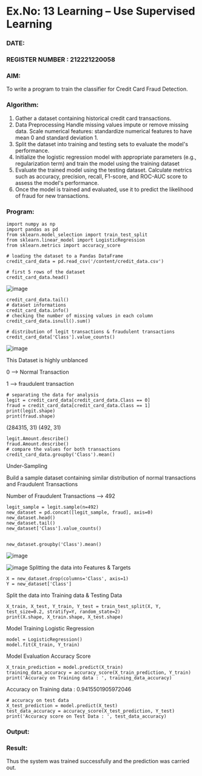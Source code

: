 # Ex.No: 13 Learning – Use Supervised Learning  
### DATE:                                                                            
### REGISTER NUMBER : 212221220058
### AIM: 
To write a program to train the classifier for Credit Card Fraud Detection.
###  Algorithm:
1. Gather a dataset containing historical credit card transactions.
2. Data Preprocessing
Handle missing values impute or remove missing data.
Scale numerical features: standardize numerical features to have mean 0 and standard deviation 1.
3. Split the dataset into training and testing sets to evaluate the model's performance.
4. Initialize the logistic regression model with appropriate parameters (e.g., regularization term) and 
train the model using the training dataset
5. Evaluate the trained model using the testing dataset.
Calculate metrics such as accuracy, precision, recall, F1-score, and ROC-AUC score to assess the model's performance.
6. Once the model is trained and evaluated, use it to predict the likelihood of fraud for new transactions.


### Program:
```
import numpy as np
import pandas as pd
from sklearn.model_selection import train_test_split
from sklearn.linear_model import LogisticRegression
from sklearn.metrics import accuracy_score
```

```
# loading the dataset to a Pandas DataFrame
credit_card_data = pd.read_csv('/content/credit_data.csv')
```
```
# first 5 rows of the dataset
credit_card_data.head()

```
![image](https://github.com/srvasanthan33/AI_Lab_2023-24/assets/102546622/a1bc6acf-f559-4cc2-b2ef-1ad39803ea12)

```
credit_card_data.tail()
# dataset informations
credit_card_data.info()
# checking the number of missing values in each column
credit_card_data.isnull().sum()
```

```
# distribution of legit transactions & fraudulent transactions
credit_card_data['Class'].value_counts()

```
![image](https://github.com/srvasanthan33/AI_Lab_2023-24/assets/102546622/cdca4406-2b7b-4864-9791-e00afbf1d1e0)

This Dataset is highly unblanced

0 --> Normal Transaction

1 --> fraudulent transaction
```
# separating the data for analysis
legit = credit_card_data[credit_card_data.Class == 0]
fraud = credit_card_data[credit_card_data.Class == 1]
print(legit.shape)
print(fraud.shape)
```
(284315, 31)
(492, 31)
```
legit.Amount.describe()
fraud.Amount.describe()
# compare the values for both transactions
credit_card_data.groupby('Class').mean()
```
Under-Sampling

Build a sample dataset containing similar distribution of normal transactions and Fraudulent Transactions

Number of Fraudulent Transactions --> 492
```
legit_sample = legit.sample(n=492)
new_dataset = pd.concat([legit_sample, fraud], axis=0)
new_dataset.head()
new_dataset.tail()
new_dataset['Class'].value_counts()


new_dataset.groupby('Class').mean()

```
![image](https://github.com/srvasanthan33/AI_Lab_2023-24/assets/102546622/36f48fcd-eba5-424f-aa66-50154cb27415)

![image](https://github.com/srvasanthan33/AI_Lab_2023-24/assets/102546622/581f68fb-1008-400d-976f-8ca8e3d43bdc)
Splitting the data into Features & Targets
```
X = new_dataset.drop(columns='Class', axis=1)
Y = new_dataset['Class']
```
Split the data into Training data & Testing Data
```
X_train, X_test, Y_train, Y_test = train_test_split(X, Y, test_size=0.2, stratify=Y, random_state=2)
print(X.shape, X_train.shape, X_test.shape)
```

Model Training
Logistic Regression

```
model = LogisticRegression()
model.fit(X_train, Y_train)
```
Model Evaluation
Accuracy Score
```
X_train_prediction = model.predict(X_train)
training_data_accuracy = accuracy_score(X_train_prediction, Y_train)
print('Accuracy on Training data : ', training_data_accuracy)
```
Accuracy on Training data :  0.9415501905972046
```
# accuracy on test data
X_test_prediction = model.predict(X_test)
test_data_accuracy = accuracy_score(X_test_prediction, Y_test)
print('Accuracy score on Test Data : ', test_data_accuracy)
```



### Output:


### Result:
Thus the system was trained successfully and the prediction was carried out.
